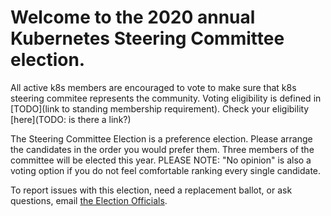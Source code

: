 # Welcome to the 2020 annual Kubernetes Steering Committee election.

All active k8s members are encouraged to vote to make sure that k8s steering
commitee represents the community. Voting eligibility is defined in [TODO](link
to standing membership requirement). Check your eligibility [here](TODO: is there a link?)

The Steering Committee Election is a preference election. Please arrange the
candidates in the order you would prefer them.  Three members of the committee
will be elected this year.  PLEASE NOTE: "No opinion" is also a voting option if
you do not feel comfortable ranking every single candidate.

To report issues with this election, need a replacement ballot, or ask
questions, email [the Election Officials](mailto:%65%6C%65%63%74%69%6F%6E%40%6B%75%62%65%72%6E%65%74%65%73%2E%69%6F).
